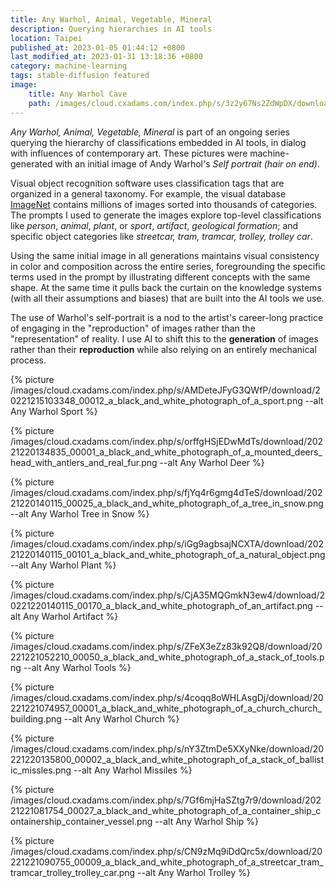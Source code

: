 ```yaml
---
title: Any Warhol, Animal, Vegetable, Mineral
description: Querying hierarchies in AI tools
location: Taipei
published_at: 2023-01-05 01:44:12 +0800
last_modified_at: 2023-01-31 13:18:36 +0800
category: machine-learning
tags: stable-diffusion featured
image:
    title: Any Warhol Cave
    path: /images/cloud.cxadams.com/index.php/s/3z2y67Ns2ZdWpDX/download/20221215103348_00006_a_black_and_white_photograph_of_a_geological_formation.jpg
---
```


*Any Warhol, Animal, Vegetable, Mineral* is part of an ongoing series querying
the hierarchy of classifications embedded in AI tools, in dialog with influences
of contemporary art. These pictures were machine-generated with an initial image
of Andy Warhol's *Self portrait (hair on end)*.

Visual object recognition software uses classification tags that are organized
in a general taxonomy. For example, the visual database [ImageNet] contains
millions of images sorted into thousands of categories. The prompts I used to
generate the images explore top-level classifications like *person*, *animal*,
*plant*, or *sport*, *artifact*, *geological formation*; and specific object
categories like *streetcar, tram, tramcar, trolley, trolley car*.

Using the same initial image in all generations maintains visual consistency in
color and composition across the entire series, foregrounding the specific terms
used in the prompt by illustrating different concepts with the same shape. At
the same time it pulls back the curtain on the knowledge systems (with all their
assumptions and biases) that are built into the AI tools we use.

The use of Warhol's self-portrait is a nod to the artist's career-long practice
of engaging in the "reproduction" of images rather than the "representation" of
reality. I use AI to shift this to the **generation** of images rather than their
**reproduction** while also relying on an entirely mechanical process.

{% picture /images/cloud.cxadams.com/index.php/s/AMDeteJFyG3QWfP/download/20221215103348_00012_a_black_and_white_photograph_of_a_sport.png --alt Any Warhol Sport %}

{% picture /images/cloud.cxadams.com/index.php/s/orffgHSjEDwMdTs/download/20221220134835_00001_a_black_and_white_photograph_of_a_mounted_deers_head_with_antlers_and_real_fur.png --alt Any Warhol Deer %}

{% picture /images/cloud.cxadams.com/index.php/s/fjYq4r6gmg4dTeS/download/20221220140115_00025_a_black_and_white_photograph_of_a_tree_in_snow.png --alt Any Warhol Tree in Snow %}

{% picture /images/cloud.cxadams.com/index.php/s/iGg9agbsajNCXTA/download/20221220140115_00101_a_black_and_white_photograph_of_a_natural_object.png --alt Any Warhol Plant %}

{% picture /images/cloud.cxadams.com/index.php/s/CjA35MQGmkN3ew4/download/20221220140115_00170_a_black_and_white_photograph_of_an_artifact.png --alt Any Warhol Artifact %}

{% picture /images/cloud.cxadams.com/index.php/s/ZFeX3eZz83k92Q8/download/20221221052210_00050_a_black_and_white_photograph_of_a_stack_of_tools.png --alt Any Warhol Tools %}

{% picture /images/cloud.cxadams.com/index.php/s/4coqq8oWHLAsgDj/download/20221221074957_00001_a_black_and_white_photograph_of_a_church_church_building.png --alt Any Warhol Church %}

{% picture /images/cloud.cxadams.com/index.php/s/nY3ZtmDe5XXyNke/download/20221220135800_00002_a_black_and_white_photograph_of_a_stack_of_ballistic_missles.png --alt Any Warhol Missiles %}

{% picture /images/cloud.cxadams.com/index.php/s/7Gf6mjHaSZtg7r9/download/20221221081754_00027_a_black_and_white_photograph_of_a_container_ship_containership_container_vessel.png --alt Any Warhol Ship %}

{% picture /images/cloud.cxadams.com/index.php/s/CN9zMq9iDdQrc5x/download/20221221090755_00009_a_black_and_white_photograph_of_a_streetcar_tram_tramcar_trolley_trolley_car.png --alt Any Warhol Trolley %}

[ImageNet]: https://www.image-net.org/

